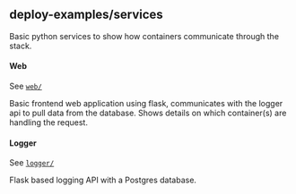 ## deploy-examples/services

Basic python services to show how containers communicate through the stack. 

#### Web

See [`web/`](./web)

Basic frontend web application using flask, communicates with the logger api to pull data from the database. Shows details on which container(s) are handling the request.

#### Logger

See [`logger/`](./logger)

Flask based logging API with a Postgres database. 
